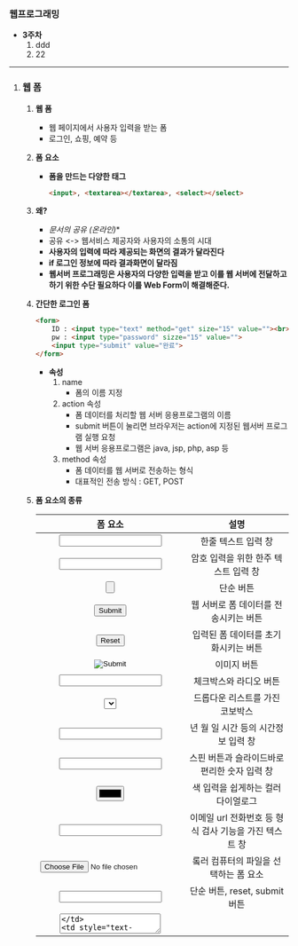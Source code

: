 ### 웹프로그래밍 

* **3주차**
	1. ddd
	2. 22

---

1. ### 웹 폼

	1. **웹 폼**

		* 웹 페이지에서 사용자 입력을 받는 폼
		* 로그인, 쇼핑, 예약 등

	2. **폼 요소**

		* **폼을 만드는 다양한 태그**

			```html
			<input>, <textarea></textarea>, <select></select>
			```

	3. **왜?**

		* **문서의 공유* (온라인)**
		* 공유 <-> 웹서비스 제공자와 사용자의 소통의 시대
		* **사용자의 입력에 따라 제공되는 화면의 결과가 달라진다**
		* **if 로그인 정보에 따라 결과화면이 달라짐**
		* **웹서버 프로그래밍은 사용자의 다양한 입력을 받고 이를 웹 서버에 전달하고 하기 위한 수단 필요하다 이를 Web Form이 해결해준다.**

	4. **간단한 로그인 폼**

		```html
		<form>
		    ID : <input type="text" method="get" size="15" value=""><br>
		    pw : <input type="password" sizze="15" value="">
		    <input type="submit" value="완료">
		</form>
		```

		* **속성**
			1. name
				* 폼의 이름 지정
			2. action 속성
				* 폼 데이터를 처리할 웹 서버 응용프로그램의 이름
				* submit 버튼이 눌리면 브라우저는 action에 지정된 웹서버 프로그램 실행 요청
				* 웹 서버 응용프로그램은 java, jsp, php, asp 등
			3. method 속성
				* 폼 데이터를 웹 서버로 전송하는 형식
				* 대표적인 전송 방식 : GET, POST

	5. **폼 요소의 종류**

		|                           폼 요소                            |                          설명                          |
		| :----------------------------------------------------------: | :----------------------------------------------------: |
		|                     <input type="text">                      |                  한줄 텍스트 입력 창                   |
		|                   <input type="paswword">                    |          암호 입력을 위한 한주 텍스트 입력 창          |
		|                    <input type="button">                     |                       단순 버튼                        |
		|                    <input type="submit">                     |         웹 서버로 폼 데이터를 전송시키는 버튼          |
		|                     <input type="reset">                     |          입력된 폼 데이터를 초기화시키는 버튼          |
		|                     <input type="image">                     |                      이미지 버튼                       |
		|               <input type="checkbox \| radio">               |                 체크박스와 라디오 버튼                 |
		|                           <select>                           |            드롭다운 리스트를 가진 코보박스             |
		| <input type="month \| week \| date \| tume \| datetime-local"> |          년 월 일 시간 등의 시간정보 입력 창           |
		|                 <input type="number\|range">                 |      스핀 버튼과 슬라이드바로 편리한 숫자 입력 창      |
		|                     <input type="color">                     |           색 입력을 쉽게하는 컬러다이얼로그            |
		|          <input type="email\|url \| tel \| search">          | 이메일 url 전화번호 등 형식 검사 기능을 가진 텍스트 창 |
		|                     <input type="file">                      |         롴러 컴퓨터의 파일을 선택하는 폼 요소          |
		|             <input type="button\|reset\|submit">             |             단순 버튼, reset, submit 버튼              |
		|                          <textarea>                          |                여러 줄의 텍스트 입력 창                |

		```html
		<!DOCTYPE html>
		<html>
		<head>
		<meta charset="UTF-8">
		<title>텍스트 입력 폼</title></head>
		<body>
		<h3>자기 소개서 작성</h3>
		<hr>
		<form>
		이름 : <input type="text" value=""><br>
		암호 : <input type="password" value="" maxlength="4"><br>
		자소서 : <textarea cols="20" rows="5">이곳에 자기소개서 작성</textarea>
		</form>
		    
		<form>
		    나라 : <input type="text" name="country" list="countries"><br>
		    <datalist id="countries">
		        <option value="가나">
		        <option value="스위스">
		        <option value="브라질">
		    </datalist>
		    보고싶은것 : <input type="text" list="what"><br>
		    <datalist id="what">
		        <option value="산">
		        <option value="바다">
		        <option value="도시">
		    </datalist>
		</form>
		    
		<form>
			<input type="radio" name="china" value="1">
				짜장면<img src="media/jajang.png"><br>
			<input type="radio" name="china" value="2" checked>
				짬뽕<img src="media/jjambbong.png"><br>
			<input type="radio" name="china" value="3">
				탕수육<img src="media/tangsuyuk.png">
		    <!--radio박스는 name으로 한 묶음으로 묶어야한다. name을 제외하면 묶이지 않아서 여러개가 선택되는 상태가 된다. -->
		</form>
		</body>
		</html>
		```

	6. **선택형 입력 : 콤보박스**

		1. **<select>**

			```html
			<form>
				<select multiple name="china" size="2">
					<option value="1">짜장면</option>
					<option value="2" selected>짬뽕</option>
					<option value="3">탕수육</option>
				</select>
			</form>
			```

	7. **<label>로 폼 요소의 캡션 만들기**

		```html
		<label>ID : <input type="text">
		</label>
		
		<label for="loginID">ID : 
		<input type="text" id="loginID">
		</label>
		
		<form>
			<label>
				<input type="radio" name="china" value="1">
				짜장면 <img src="media/jajang.png">
			</label><br>
			<label>
				<input type="radio" name="china" value="2" checked>
				짬뽕 <img src="media/jjambbong.png">
			</label><br>
			<label>
				<input type="radio" name="china" value="3">
				탕수육 <img src="media/tangsuyuk.png">
			</label>
		</form>
		<!-- 딱 버튼을 누른게 아니여도 label에 묶인 부분을 누르면 클릭이 된다 -->
		```

	8. **HTML에서의 색 표현**

		* **색 코드 - #rrggbb**

		* **# 80 00 FF -> 보라색**

		* **빛의 3요소로 하얗게 된다**

			```html
			<form>
			색 선택 <input type="color" value="#00BFFF"
				onchange="document.body.style.color=this.value">
			</form>
			```

	9. **시간 정보 입력 폼 요소 활용**

		```html
		<form>
		<pre>
		month :	<input type="month" value="2016-09"><br>
		week : 	<input type="week" value="2016-W36"><br>
		data : 	<input type="date" value="2016-09-01"><br>
		time : 	<input type="time" value="21:30"><br>
		local:	<input type="datetime-local"
					value="2016-09-01T21:30:10.32"><br>
		</pre>
		</form>
		
		<!-- pre태그를 지우면 month와 time의 줄이 맞지 않는다. -->
		```

	10. **편리한 숫자 입력하기**

		```html
		<form>
			지속시간 (0.0~10.0시간) :
			<input type="number" min="0.0" max="10.0"
								 step="0.5"><br><br>
			온도 설정 :	10&deg;
			<input type="range" min="10" max="30"
							list="temperatures">30&deg;
			<datalist id="temperatures">
		 		<option value="12" label="Low">
		 		<option value="20" label="Medium">
		 		<option value="28" label="High">
			</datalist>
		</form>
		```

	11. **형식을 가진 텍스트 입력**

		```html
		<form>
		email : <input type="email" placeholder="id@host"><br>
		홈페이지 : <input type="url" placeholder="http://"><br>
		전화번호 : <input type="tel" placeholder="010-1234-5678">
				<input type="submit" value="확인"><br><br>
		<hr>
		검색어 : <input type="search" placeholder="검색어">
				<input type="button" value="검색">
		</form>
		```

	12. **폼 요소의 그룹핑**

		```html
		<form>
			<fieldset>
				<legend>회원정보</legend>
				이메일 : <input type="email"><br>
				홈페이지 : <input type="url"><br>
				전화번호 : <input type="tel">
			</fieldset>
			<small>질문 : Tel. 010-111-1111</small>
		</form>
		
		<!-- fieldset은 없애도 별 문제 없지만 보기엔 별로 좋지 않다.-->
		```

		